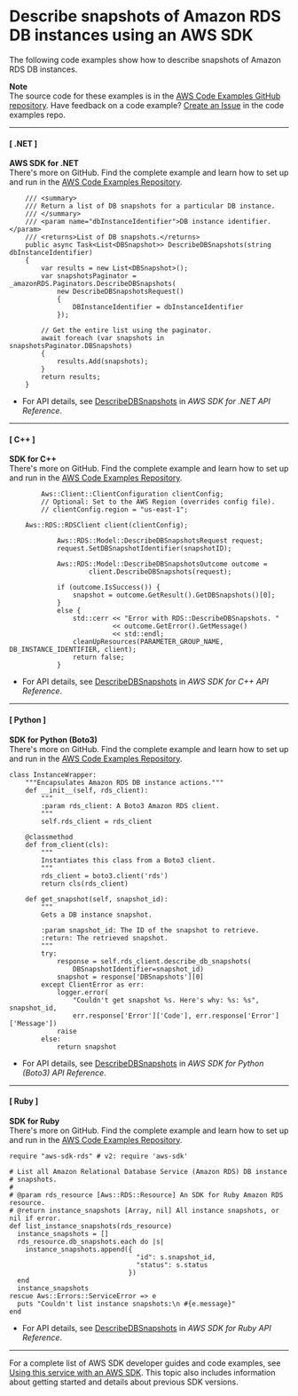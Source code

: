 # Describe snapshots of Amazon RDS DB instances using an AWS SDK<a name="example_rds_DescribeDBSnapshots_section"></a>

The following code examples show how to describe snapshots of Amazon RDS DB instances\.

**Note**  
The source code for these examples is in the [AWS Code Examples GitHub repository](https://github.com/awsdocs/aws-doc-sdk-examples)\. Have feedback on a code example? [Create an Issue](https://github.com/awsdocs/aws-doc-sdk-examples/issues/new/choose) in the code examples repo\. 

------
#### [ \.NET ]

**AWS SDK for \.NET**  
 There's more on GitHub\. Find the complete example and learn how to set up and run in the [AWS Code Examples Repository](https://github.com/awsdocs/aws-doc-sdk-examples/tree/main/dotnetv3/RDS#code-examples)\. 
  

```
    /// <summary>
    /// Return a list of DB snapshots for a particular DB instance.
    /// </summary>
    /// <param name="dbInstanceIdentifier">DB instance identifier.</param>
    /// <returns>List of DB snapshots.</returns>
    public async Task<List<DBSnapshot>> DescribeDBSnapshots(string dbInstanceIdentifier)
    {
        var results = new List<DBSnapshot>();
        var snapshotsPaginator = _amazonRDS.Paginators.DescribeDBSnapshots(
            new DescribeDBSnapshotsRequest()
            {
                DBInstanceIdentifier = dbInstanceIdentifier
            });

        // Get the entire list using the paginator.
        await foreach (var snapshots in snapshotsPaginator.DBSnapshots)
        {
            results.Add(snapshots);
        }
        return results;
    }
```
+  For API details, see [DescribeDBSnapshots](https://docs.aws.amazon.com/goto/DotNetSDKV3/rds-2014-10-31/DescribeDBSnapshots) in *AWS SDK for \.NET API Reference*\. 

------
#### [ C\+\+ ]

**SDK for C\+\+**  
 There's more on GitHub\. Find the complete example and learn how to set up and run in the [AWS Code Examples Repository](https://github.com/awsdocs/aws-doc-sdk-examples/tree/main/cpp/example_code/rds#code-examples)\. 
  

```
        Aws::Client::ClientConfiguration clientConfig;
        // Optional: Set to the AWS Region (overrides config file).
        // clientConfig.region = "us-east-1";

    Aws::RDS::RDSClient client(clientConfig);

            Aws::RDS::Model::DescribeDBSnapshotsRequest request;
            request.SetDBSnapshotIdentifier(snapshotID);

            Aws::RDS::Model::DescribeDBSnapshotsOutcome outcome =
                    client.DescribeDBSnapshots(request);

            if (outcome.IsSuccess()) {
                snapshot = outcome.GetResult().GetDBSnapshots()[0];
            }
            else {
                std::cerr << "Error with RDS::DescribeDBSnapshots. "
                          << outcome.GetError().GetMessage()
                          << std::endl;
                cleanUpResources(PARAMETER_GROUP_NAME, DB_INSTANCE_IDENTIFIER, client);
                return false;
            }
```
+  For API details, see [DescribeDBSnapshots](https://docs.aws.amazon.com/goto/SdkForCpp/rds-2014-10-31/DescribeDBSnapshots) in *AWS SDK for C\+\+ API Reference*\. 

------
#### [ Python ]

**SDK for Python \(Boto3\)**  
 There's more on GitHub\. Find the complete example and learn how to set up and run in the [AWS Code Examples Repository](https://github.com/awsdocs/aws-doc-sdk-examples/tree/main/python/example_code/rds#code-examples)\. 
  

```
class InstanceWrapper:
    """Encapsulates Amazon RDS DB instance actions."""
    def __init__(self, rds_client):
        """
        :param rds_client: A Boto3 Amazon RDS client.
        """
        self.rds_client = rds_client

    @classmethod
    def from_client(cls):
        """
        Instantiates this class from a Boto3 client.
        """
        rds_client = boto3.client('rds')
        return cls(rds_client)

    def get_snapshot(self, snapshot_id):
        """
        Gets a DB instance snapshot.

        :param snapshot_id: The ID of the snapshot to retrieve.
        :return: The retrieved snapshot.
        """
        try:
            response = self.rds_client.describe_db_snapshots(
                DBSnapshotIdentifier=snapshot_id)
            snapshot = response['DBSnapshots'][0]
        except ClientError as err:
            logger.error(
                "Couldn't get snapshot %s. Here's why: %s: %s", snapshot_id,
                err.response['Error']['Code'], err.response['Error']['Message'])
            raise
        else:
            return snapshot
```
+  For API details, see [DescribeDBSnapshots](https://docs.aws.amazon.com/goto/boto3/rds-2014-10-31/DescribeDBSnapshots) in *AWS SDK for Python \(Boto3\) API Reference*\. 

------
#### [ Ruby ]

**SDK for Ruby**  
 There's more on GitHub\. Find the complete example and learn how to set up and run in the [AWS Code Examples Repository](https://github.com/awsdocs/aws-doc-sdk-examples/tree/main/ruby/example_code/rds#code-examples)\. 
  

```
require "aws-sdk-rds" # v2: require 'aws-sdk'

# List all Amazon Relational Database Service (Amazon RDS) DB instance
# snapshots.
#
# @param rds_resource [Aws::RDS::Resource] An SDK for Ruby Amazon RDS resource.
# @return instance_snapshots [Array, nil] All instance snapshots, or nil if error.
def list_instance_snapshots(rds_resource)
  instance_snapshots = []
  rds_resource.db_snapshots.each do |s|
    instance_snapshots.append({
                                "id": s.snapshot_id,
                                "status": s.status
                              })
  end
  instance_snapshots
rescue Aws::Errors::ServiceError => e
  puts "Couldn't list instance snapshots:\n #{e.message}"
end
```
+  For API details, see [DescribeDBSnapshots](https://docs.aws.amazon.com/goto/SdkForRubyV3/rds-2014-10-31/DescribeDBSnapshots) in *AWS SDK for Ruby API Reference*\. 

------

For a complete list of AWS SDK developer guides and code examples, see [Using this service with an AWS SDK](CHAP_Tutorials.md#sdk-general-information-section)\. This topic also includes information about getting started and details about previous SDK versions\.
